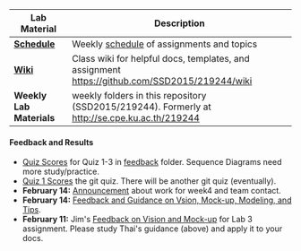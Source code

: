 | Lab Material | Description |
| -------------- | -------------------------------------- |
| __[Schedule](Schedule.md)__ | Weekly [schedule](Schedule.md) of assignments and topics |
| __[Wiki](https://github.com/SSD2015/219244/wiki)__ | Class wiki for helpful docs, templates, and assignment https://github.com/SSD2015/219244/wiki |
| __Weekly Lab Materials__ | weekly folders in this repository (SSD2015/219244). Formerly at http://se.cpe.ku.ac.th/219244 |

#### Feedback and Results
- [Quiz Scores](feedback/Quiz-Results.pdf) for Quiz 1-3 in [feedback](feedback/) folder. Sequence Diagrams need more study/practice.
- [Quiz 1 Scores](feedback/Quiz1-Results.pdf) the git quiz. There will be another git quiz (eventually).
- __February 14:__ [Announcement](/../../issues/1) about work for week4 and team contact.
- __February 14:__ [Feedback and Guidance on Vsion, Mock-up, Modeling, and Tips](https://docs.google.com/document/d/1HRUg6MfWvXEZsRorhN8fWyTB5l98V9Yz6XzOS1n5AmA/edit).
- __February 11:__ Jim's [Feedback on Vision and Mock-up](https://github.com/SSD2015/219244/wiki/Vision%20Feedback) for Lab 3 assignment.  Please study Thai's guidance (above) and apply it to your docs.

